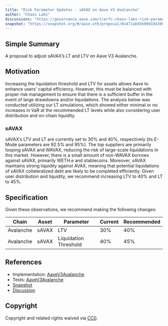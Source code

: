 ```yaml
---
title: "Risk Parameter Updates - sAVAX on Aave V3 Avalanche"
author: "Chaos Labs"
discussions: "https://governance.aave.com/t/arfc-chaos-labs-risk-parameter-updates-savax-on-aave-v3-avalanche-07-16-2024/18277"
snapshot: "https://snapshot.org/#/aave.eth/proposal/0x471ab55b0091043963c744f228befd842aeb354b0d04c76da3c9eb2b401934a4"
---
```


## Simple Summary

A proposal to adjust sAVAX’s LT and LTV on Aave V3 Avalanche.

## Motivation

Increasing the liquidation threshold and LTV for assets allows Aave to enhance users’ capital efficiency. However, this must be balanced with proper risk management to ensure that there is a sufficient buffer in the event of large drawdowns and/or liquidations. The analysis below was conducted utilizing our LT simulations, which showed either minimal or no increases in VaR at the recommended LT levels while also considering user distribution and on-chain liquidity.

### sAVAX

sAVAX’s LTV and LT are currently set to 30% and 40%, respectively (its E-Mode parameters are 92.5% and 95%). The top suppliers are primarily looping sAVAX and WAVAX, reducing the risk of large-scale liquidations in this market.
However, there is a small amount of non-WAVAX borrows against sAVAX, primarily WETH.e and stablecoins.
Moreover, sAVAX maintains strong liquidity against AVAX, meaning that potential liquidations of sAVAX collateralized debt are likely to be completed efficiently.
Given user distribution and liquidity, we recommend increasing LTV to 40% and LT to 45%.

## Specification

Given these observations, we recommend making the following changes:

| Chain     | Asset | Parameter             | Current | Recommended |
| --------- | ----- | --------------------- | ------- | ----------- |
| Avalanche | sAVAX | LTV                   | 30%     | 40%         |
| Avalanche | sAVAX | Liquidation Threshold | 40%     | 45%         |

## References

- Implementation: [AaveV3Avalanche](https://github.com/bgd-labs/aave-proposals-v3/blob/main/src/20240724_AaveV3Avalanche_RiskParameterUpdatesSAVAXOnAaveV3Avalanche/AaveV3Avalanche_RiskParameterUpdatesSAVAXOnAaveV3Avalanche_20240724.sol)
- Tests: [AaveV3Avalanche](https://github.com/bgd-labs/aave-proposals-v3/blob/main/src/20240724_AaveV3Avalanche_RiskParameterUpdatesSAVAXOnAaveV3Avalanche/AaveV3Avalanche_RiskParameterUpdatesSAVAXOnAaveV3Avalanche_20240724.t.sol)
- [Snapshot](https://snapshot.org/#/aave.eth/proposal/0x471ab55b0091043963c744f228befd842aeb354b0d04c76da3c9eb2b401934a4)
- [Discussion](https://governance.aave.com/t/arfc-chaos-labs-risk-parameter-updates-savax-on-aave-v3-avalanche-07-16-2024/18277)

## Copyright

Copyright and related rights waived via [CC0](https://creativecommons.org/publicdomain/zero/1.0/).
